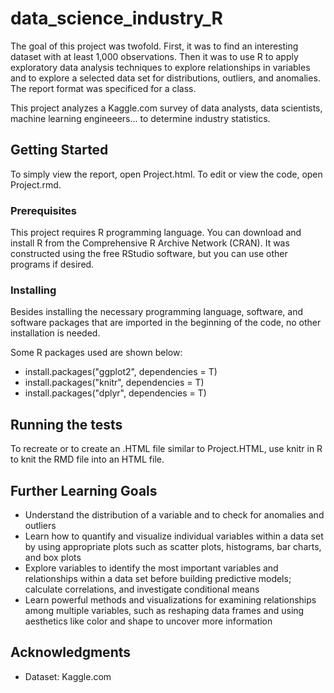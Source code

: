 # data_science_industry_R

The goal of this project was twofold. First, it was to find an interesting dataset with at least 1,000 observations. Then it was to use R to apply exploratory data analysis techniques to explore relationships in variables and to explore a selected data set for distributions, outliers, and anomalies. The report format was specificed for a class.

This project analyzes a Kaggle.com survey of data analysts, data scientists, machine learning engineeers... to determine industry statistics.

## Getting Started

To simply view the report, open Project.html. To edit or view the code, open Project.rmd.

### Prerequisites

This project requires R programming language. You can download and install R from the Comprehensive R Archive Network (CRAN). It was constructed using the free RStudio software, but you can use other programs if desired.

### Installing

Besides installing the necessary programming language, software, and software packages that are imported in the beginning of the code, no other installation is needed.


Some R packages used are shown below:
* install.packages("ggplot2", dependencies = T) 
* install.packages("knitr", dependencies = T)
* install.packages("dplyr", dependencies = T)

## Running the tests

To recreate or to create an .HTML file similar to Project.HTML, use knitr in R to knit the RMD file into an HTML file.

## Further Learning Goals

* Understand the distribution of a variable and to check for anomalies and outliers
* Learn how to quantify and visualize individual variables within a data set by using appropriate plots such as scatter plots, histograms, bar charts, and box plots
* Explore variables to identify the most important variables and relationships within a data set before building predictive models; calculate correlations, and investigate conditional means
* Learn powerful methods and visualizations for examining relationships among multiple variables, such as reshaping data frames and using aesthetics like color and shape to uncover more information

## Acknowledgments

* Dataset: Kaggle.com
